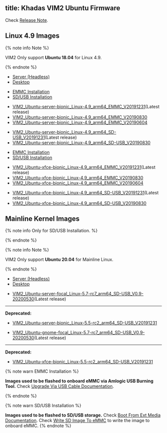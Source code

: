 title: Khadas VIM2 Ubuntu Firmware
---

Check [Release Note](/linux/firmware/Vim2UbuntuFirmwareReleaseNote.html).

## Linux 4.9 Images

{% note info Note %}

VIM2 Only support **Ubuntu 18.04** for Linux 4.9.

{% endnote %}


<ul class="nav nav-tabs" id="myTab" role="tablist">
  <li class="nav-item" role="presentation">
    <a class="nav-link active" id="server-tab" data-toggle="tab" href="#server" role="tab" aria-controls="server" aria-selected="true">Server (Headless)</a>
  </li>
  <li class="nav-item" role="presentation">
    <a class="nav-link" id="desktop-tab" data-toggle="tab" href="#desktop" role="tab" aria-controls="desktop" aria-selected="false">Desktop</a>
  </li>
</ul>
<div class="tab-content" id="myTabContent">
<div class="tab-pane fade show active" id="server" role="tabpanel" aria-labelledby="server-tab">

<ul class="nav nav-tabs" id="myTab" role="tablist">
  <li class="nav-item" role="presentation">
    <a class="nav-link active" id="emmc-tab" data-toggle="tab" href="#emmc" role="tab" aria-controls="emmc" aria-selected="true">EMMC Installation</a>
  </li>
  <li class="nav-item" role="presentation">
    <a class="nav-link" id="sd-tab" data-toggle="tab" href="#sd" role="tab" aria-controls="sd" aria-selected="false">SD/USB Installation</a>
  </li>
</ul>
<div class="tab-content" id="myTabContent">
<div class="tab-pane fade show active" id="emmc" role="tabpanel" aria-labelledby="emmc-tab">

* [VIM2_Ubuntu-server-bionic_Linux-4.9_arm64_EMMC_V20191231](https://dl.khadas.com/Firmware/VIM2/Ubuntu/EMMC/VIM2_Ubuntu-server-bionic_Linux-4.9_arm64_EMMC_V20191231.7z)(Latest release)
* [VIM2_Ubuntu-server-bionic_Linux-4.9_arm64_EMMC_V20190830](https://dl.khadas.com/Firmware/VIM2/Ubuntu/EMMC/VIM2_Ubuntu-server-bionic_Linux-4.9_arm64_EMMC_V20190830.7z)
* [VIM2_Ubuntu-server-bionic_Linux-4.9_arm64_EMMC_V20190604](https://dl.khadas.com/Firmware/VIM2/Ubuntu/EMMC/VIM2_Ubuntu-server-bionic_Linux-4.9_arm64_EMMC_V20190604.7z)

</div>
<div class="tab-pane fade show" id="sd" role="tabpanel" aria-labelledby="sd-tab">

* [VIM2_Ubuntu-server-bionic_Linux-4.9_arm64_SD-USB_V20191231](https://dl.khadas.com/Firmware/VIM2/Ubuntu/SD_USB/VIM2_Ubuntu-server-bionic_Linux-4.9_arm64_SD-USB_V20191231.7z)(Latest release)
* [VIM2_Ubuntu-server-bionic_Linux-4.9_arm64_SD-USB_V20190830](https://dl.khadas.com/Firmware/VIM2/Ubuntu/SD_USB/VIM2_Ubuntu-server-bionic_Linux-4.9_arm64_SD-USB_V20190830.7z)

</div>
</div>

</div>
<div class="tab-pane fade show" id="desktop" role="tabpanel" aria-labelledby="desktop-tab">

<ul class="nav nav-tabs" id="myTab" role="tablist">
  <li class="nav-item" role="presentation">
    <a class="nav-link active" id="emmc2-tab" data-toggle="tab" href="#emmc2" role="tab" aria-controls="emmc2" aria-selected="true">EMMC Installation</a>
  </li>
  <li class="nav-item" role="presentation">
    <a class="nav-link" id="sd2-tab" data-toggle="tab" href="#sd2" role="tab" aria-controls="sd2" aria-selected="false">SD/USB Installation</a>
  </li>
</ul>
<div class="tab-content" id="myTabContent">
<div class="tab-pane fade show active" id="emmc2" role="tabpanel" aria-labelledby="emmc2-tab">

* [VIM2_Ubuntu-xfce-bionic_Linux-4.9_arm64_EMMC_V20191231](https://dl.khadas.com/Firmware/VIM2/Ubuntu/EMMC/VIM2_Ubuntu-xfce-bionic_Linux-4.9_arm64_EMMC_V20191231.7z)(Latest release)
* [VIM2_Ubuntu-xfce-bionic_Linux-4.9_arm64_EMMC_V20190830](https://dl.khadas.com/Firmware/VIM2/Ubuntu/EMMC/VIM2_Ubuntu-xfce-bionic_Linux-4.9_arm64_EMMC_V20190830.7z)
* [VIM2_Ubuntu-xfce-bionic_Linux-4.9_arm64_EMMC_V20190604](https://dl.khadas.com/Firmware/VIM2/Ubuntu/EMMC/VIM2_Ubuntu-xfce-bionic_Linux-4.9_arm64_EMMC_V20190604.7z)

</div>
<div class="tab-pane fade show" id="sd2" role="tabpanel" aria-labelledby="sd2-tab">

* [VIM2_Ubuntu-xfce-bionic_Linux-4.9_arm64_SD-USB_V20191231](https://dl.khadas.com/Firmware/VIM2/Ubuntu/SD_USB/VIM2_Ubuntu-xfce-bionic_Linux-4.9_arm64_SD-USB_V20191231.7z)(Latest release)
* [VIM2_Ubuntu-xfce-bionic_Linux-4.9_arm64_SD-USB_V20190830](https://dl.khadas.com/Firmware/VIM2/Ubuntu/SD_USB/VIM2_Ubuntu-xfce-bionic_Linux-4.9_arm64_SD-USB_V20190830.7z)

</div>
</div>


</div>
</div>

## Mainline Kernel Images

{% note info Only for SD/USB Installation. %}


{% endnote %}

{% note info Note %}

VIM2 Only support **Ubuntu 20.04** for Mainline Linux.

{% endnote %}


<ul class="nav nav-tabs" id="myTab" role="tablist">
  <li class="nav-item" role="presentation">
    <a class="nav-link active" id="server2-tab" data-toggle="tab" href="#server2" role="tab" aria-controls="server2" aria-selected="true">Server (Headless)</a>
  </li>
  <li class="nav-item" role="presentation">
    <a class="nav-link" id="desktop2-tab" data-toggle="tab" href="#desktop2" role="tab" aria-controls="desktop2" aria-selected="false">Desktop</a>
  </li>
</ul>
<div class="tab-content" id="myTabContent">
<div class="tab-pane fade show active" id="server2" role="tabpanel" aria-labelledby="server2-tab">

* [VIM2_Ubuntu-server-focal_Linux-5.7-rc7_arm64_SD-USB_V0.9-20200530](https://dl.khadas.com/Firmware/VIM2/Ubuntu/SD_USB/VIM2_Ubuntu-server-focal_Linux-5.7-rc7_arm64_SD-USB_V0.9-20200530.7z)(Latest release)
---
**Deprecated:**
* [VIM2_Ubuntu-server-bionic_Linux-5.5-rc2_arm64_SD-USB_V20191231](https://dl.khadas.com/Firmware/VIM2/Ubuntu/SD_USB/VIM2_Ubuntu-server-bionic_Linux-5.5-rc2_arm64_SD-USB_V20191231.7z)

</div>
<div class="tab-pane fade show" id="desktop2" role="tabpanel" aria-labelledby="desktop2-tab">

* [VIM2_Ubuntu-gnome-focal_Linux-5.7-rc7_arm64_SD-USB_V0.9-20200530](https://dl.khadas.com/Firmware/VIM2/Ubuntu/SD_USB/VIM2_Ubuntu-gnome-focal_Linux-5.7-rc7_arm64_SD-USB_V0.9-20200530.7z)(Latest release)
---
**Deprecated:**
* [VIM2_Ubuntu-xfce-bionic_Linux-5.5-rc2_arm64_SD-USB_V20191231](https://dl.khadas.com/Firmware/VIM2/Ubuntu/SD_USB/VIM2_Ubuntu-xfce-bionic_Linux-5.5-rc2_arm64_SD-USB_V20191231.7z)

</div>
</div>

{% note warn EMMC Installation %}

**Images used to be flashed to onboard eMMC via Amlogic USB Burning Tool.**
Check [Upgrade Via USB Cable Documentation](/linux/vim2/UpgradeViaUSBCable.html).

{% endnote %}

{% note warn SD/USB Installation %}

**Images used to be flashed to SD/USB storage.**
Check [Boot From Ext Media Documentation](/linux/vim2/BootFromExtMedia.html).
Check [Write SD Image To eMMC](/linux/vim2/HowToWriteSDImageToEmmc.html) to write the image to onboard eMMC.
{% endnote %}
